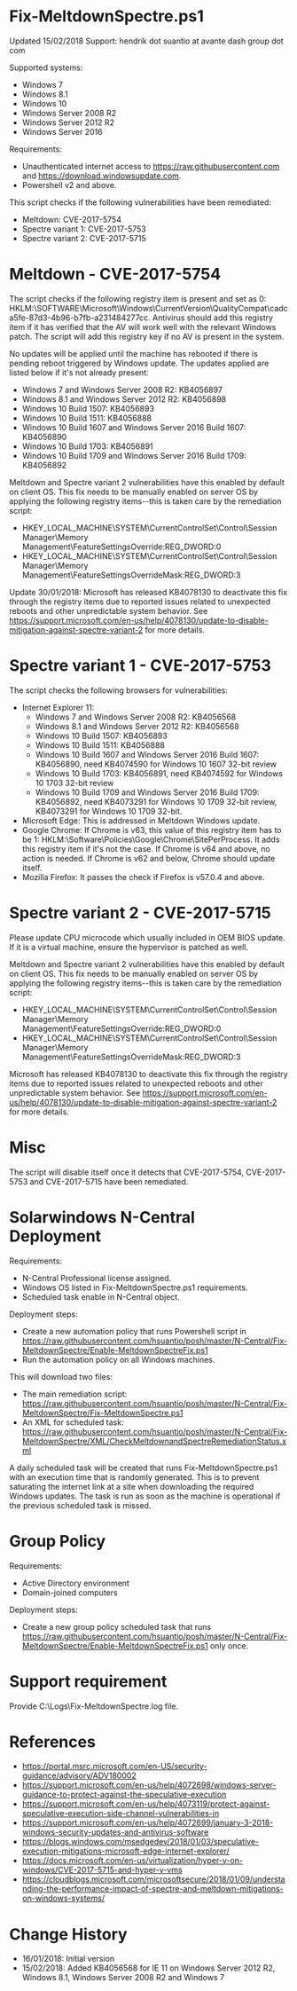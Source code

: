# Fix-MeltdownSpectre.ps1
Updated 15/02/2018
Support: hendrik dot suantio at avante dash group dot com

Supported systems:
* Windows 7
* Windows 8.1
* Windows 10
* Windows Server 2008 R2
* Windows Server 2012 R2
* Windows Server 2016

Requirements:
* Unauthenticated internet access to https://raw.githubusercontent.com and https://download.windowsupdate.com.
* Powershell v2 and above.

This script checks if the following vulnerabilities have been remediated:
* Meltdown: CVE-2017-5754
* Spectre variant 1: CVE-2017-5753
* Spectre variant 2: CVE-2017-5715

# Meltdown - CVE-2017-5754
The script checks if the following registry item is present and set as 0: HKLM:\SOFTWARE\Microsoft\Windows\CurrentVersion\QualityCompat\cadca5fe-87d3-4b96-b7fb-a231484277cc. Antivirus should add this registry item if it has verified that the AV will work well with the relevant Windows patch. The script will add this registry key if no AV is present in the system.

No updates will be applied until the machine has rebooted if there is pending reboot triggered by Windows update. The updates applied are listed below if it's not already present:
* Windows 7 and Windows Server 2008 R2: KB4056897
* Windows 8.1 and Windows Server 2012 R2: KB4056898
* Windows 10 Build 1507: KB4056893
* Windows 10 Build 1511: KB4056888
* Windows 10 Build 1607 and Windows Server 2016 Build 1607: KB4056890
* Windows 10 Build 1703: KB4056891
* Windows 10 Build 1709 and Windows Server 2016 Build 1709: KB4056892

Meltdown and Spectre variant 2 vulnerabilities have this enabled by default on client OS. This fix needs to be manually enabled on server OS by applying the following registry items--this is taken care by the remediation script:
* HKEY_LOCAL_MACHINE\SYSTEM\CurrentControlSet\Control\Session Manager\Memory Management\FeatureSettingsOverride:REG_DWORD:0
* HKEY_LOCAL_MACHINE\SYSTEM\CurrentControlSet\Control\Session Manager\Memory Management\FeatureSettingsOverrideMask:REG_DWORD:3

Update 30/01/2018:
Microsoft has released KB4078130 to deactivate this fix through the registry items due to reported issues related to unexpected reboots and other unpredictable system behavior. See https://support.microsoft.com/en-us/help/4078130/update-to-disable-mitigation-against-spectre-variant-2 for more details.

# Spectre variant 1 - CVE-2017-5753
The script checks the following browsers for vulnerabilities:
* Internet Explorer 11:
  * Windows 7 and Windows Server 2008 R2: KB4056568
  * Windows 8.1 and Windows Server 2012 R2: KB4056568
  * Windows 10 Build 1507: KB4056893
  * Windows 10 Build 1511: KB4056888
  * Windows 10 Build 1607 and Windows Server 2016 Build 1607: KB4056890, need KB4074590 for Windows 10 1607 32-bit review
  * Windows 10 Build 1703: KB4056891, need KB4074592 for Windows 10 1703 32-bit review
  * Windows 10 Build 1709 and Windows Server 2016 Build 1709: KB4056892, need KB4073291 for Windows 10 1709 32-bit review, KB4073291 for Windows 10 1709 32-bit.
* Microsoft Edge: This is addressed in Meltdown Windows update.
* Google Chrome: If Chrome is v63, this value of this registry item has to be 1: HKLM:\Software\Policies\Google\Chrome\SitePerProcess. It adds this registry item if it's not the case. If Chrome is v64 and above, no action is needed. If Chrome is v62 and below, Chrome should update itself.
* Mozilla Firefox: It passes the check if Firefox is v57.0.4 and above.

# Spectre variant 2 - CVE-2017-5715
Please update CPU microcode which usually included in OEM BIOS update. If it is a virtual machine, ensure the hypervisor is patched as well.

Meltdown and Spectre variant 2 vulnerabilities have this enabled by default on client OS. This fix needs to be manually enabled on server OS by applying the following registry items--this is taken care by the remediation script:
* HKEY_LOCAL_MACHINE\SYSTEM\CurrentControlSet\Control\Session Manager\Memory Management\FeatureSettingsOverride:REG_DWORD:0
* HKEY_LOCAL_MACHINE\SYSTEM\CurrentControlSet\Control\Session Manager\Memory Management\FeatureSettingsOverrideMask:REG_DWORD:3

Microsoft has released KB4078130 to deactivate this fix through the registry items due to reported issues related to unexpected reboots and other unpredictable system behavior. See https://support.microsoft.com/en-us/help/4078130/update-to-disable-mitigation-against-spectre-variant-2 for more details.

# Misc
The script will disable itself once it detects that CVE-2017-5754, CVE-2017-5753 and CVE-2017-5715 have been remediated.

# Solarwindows N-Central Deployment
Requirements:
* N-Central Professional license assigned.
* Windows OS listed in Fix-MeltdownSpectre.ps1 requirements.
* Scheduled task enable in N-Central object.

Deployment steps:
* Create a new automation policy that runs Powershell script in https://raw.githubusercontent.com/hsuantio/posh/master/N-Central/Fix-MeltdownSpectre/Enable-MeltdownSpectreFix.ps1
* Run the automation policy on all Windows machines.

This will download two files:
* The main remediation script: https://raw.githubusercontent.com/hsuantio/posh/master/N-Central/Fix-MeltdownSpectre/Fix-MeltdownSpectre.ps1
* An XML for scheduled task: https://raw.githubusercontent.com/hsuantio/posh/master/N-Central/Fix-MeltdownSpectre/XML/CheckMeltdownandSpectreRemediationStatus.xml

A daily scheduled task will be created that runs Fix-MeltdownSpectre.ps1 with an execution time that is randomly generated. This is to prevent saturating the internet link at a site when downloading the required Windows updates. The task is run as soon as the machine is operational if the previous scheduled task is missed.

# Group Policy
Requirements:
* Active Directory environment
* Domain-joined computers

Deployment steps:
* Create a new group policy scheduled task that runs https://raw.githubusercontent.com/hsuantio/posh/master/N-Central/Fix-MeltdownSpectre/Enable-MeltdownSpectreFix.ps1 only once.

# Support requirement
Provide C:\Logs\Fix-MeltdownSpectre.log file.

# References
* https://portal.msrc.microsoft.com/en-US/security-guidance/advisory/ADV180002
* https://support.microsoft.com/en-us/help/4072698/windows-server-guidance-to-protect-against-the-speculative-execution
* https://support.microsoft.com/en-us/help/4073119/protect-against-speculative-execution-side-channel-vulnerabilities-in
* https://support.microsoft.com/en-us/help/4072699/january-3-2018-windows-security-updates-and-antivirus-software
* https://blogs.windows.com/msedgedev/2018/01/03/speculative-execution-mitigations-microsoft-edge-internet-explorer/
* https://docs.microsoft.com/en-us/virtualization/hyper-v-on-windows/CVE-2017-5715-and-hyper-v-vms
* https://cloudblogs.microsoft.com/microsoftsecure/2018/01/09/understanding-the-performance-impact-of-spectre-and-meltdown-mitigations-on-windows-systems/

# Change History
* 16/01/2018: Initial version
* 15/02/2018: Added KB4056568 for IE 11 on Windows Server 2012 R2, Windows 8.1, Windows Server 2008 R2 and Windows 7